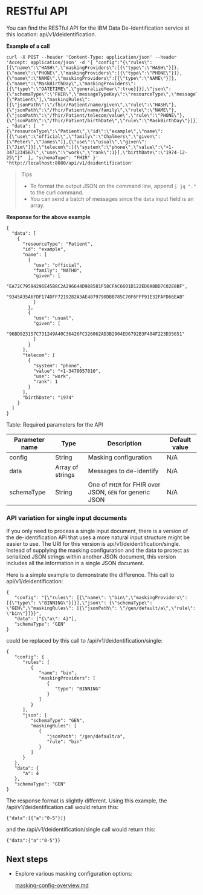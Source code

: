 # RESTful API

You can find the RESTful API for the IBM Data De-Identification service at this location: api/v1/deidentification.

**Example of a call**
```
curl -X POST --header 'Content-Type: application/json' --header 'Accept: application/json' -d '{ "config":"{\"rules\":[{\"name\":\"HASH\",\"maskingProviders\":[{\"type\":\"HASH\"}]},{\"name\":\"PHONE\",\"maskingProviders\":[{\"type\":\"PHONE\"}]},{\"name\":\"NAME\",\"maskingProviders\":[{\"type\":\"NAME\"}]},{\"name\":\"MaskBirthDay\",\"maskingProviders\":[{\"type\":\"DATETIME\",\"generalizeYear\":true}]}],\"json\":{\"schemaType\":\"FHIR\",\"messageTypeKey\":\"resourceType\",\"messageTypes\":[\"Patient\"],\"maskingRules\":[{\"jsonPath\":\"/fhir/Patient/name/given\",\"rule\":\"HASH\"},{\"jsonPath\":\"/fhir/Patient/name/family\",\"rule\":\"NAME\"},{\"jsonPath\":\"/fhir/Patient/telecom/value\",\"rule\":\"PHONE\"},{\"jsonPath\":\"/fhir/Patient/birthDate\",\"rule\":\"MaskBirthDay\"}]}}" , "data": [  "{\"resourceType\":\"Patient\",\"id\":\"example\",\"name\":[{\"use\":\"official\",\"family\":\"Chalmers\",\"given\":[\"Peter\",\"James\"]},{\"use\":\"usual\",\"given\":[\"Jim\"]}],\"telecom\":[{\"system\":\"phone\",\"value\":\"+1-3471234567\",\"use\":\"work\",\"rank\":1}],\"birthDate\":\"1974-12-25\"}"  ], "schemaType": "FHIR" }' 'http://localhost:8080/api/v1/deidentification'
```

> Tips
>- To format the output JSON on the command line, append `| jq "."` to the curl command.
>- You can send a batch of messages since the `data` input field is an array.

**Response for the above example**

```
{
  "data": [
    {
      "resourceType": "Patient",
      "id": "example",
      "name": [
        {
          "use": "official",
          "family": "NATHO",
          "given": [
            "EA72C79594296E45B8C2A296644D988581F58CFAC6601D122ED0A8BD7C02E8BF",
            "9345A35A6FDF174DFF7219282A3AE4879790DBB785C70F6FFF91E32FAFD66EAB"
          ]
        },
        {
          "use": "usual",
          "given": [
            "96BD923157C731249A40C36426FC326062AD3B2904ED6792B3F404F223D35651"
          ]
        }
      ],
      "telecom": [
        {
          "system": "phone",
          "value": "+1-3478057810",
          "use": "work",
          "rank": 1
        }
      ],
      "birthDate": "1974"
    }
  ]
}
```

Table: Required parameters for the API

| **Parameter name**      | **Type**         | **Description**                                                   | **Default value** |
|-------------------------|------------------|-------------------------------------------------------------------|-------------------|
| config                  | String           | Masking configuration                                             | N/A               |
| data                    | Array of strings | Messages to de-identify                                           | N/A               |
| schemaType              | String           | One of `FHIR` for FHIR over JSON, `GEN` for generic JSON         | N/A               |


### API variation for single input documents
If you only need to process a single input document, there is a version of the de-identification API that uses a more natural input structure might be easier to use. The URI for this version is api/v1/deidentification/single.  Instead of supplying the masking configuration and the data to protect as serialized JSON strings within another JSON document, this version includes all the information in a single JSON document.  

Here is a simple example to demonstrate the difference.  This call to api/v1/deidentification:
```
{
   "config": "{\"rules\": [{\"name\": \"bin\",\"maskingProviders\": [{\"type\": \"BINNING\"}]}],\"json\": {\"schemaType\": \"GEN\",\"maskingRules\": [{\"jsonPath\": \"/gen/default/a\",\"rule\": \"bin\"}]}}",
   "data": ["{\"a\": 4}"],
   "schemaType": "GEN"
}
```

could be replaced by this call to /api/v1/deidentification/single:
```
{
   "config": {
      "rules": [
         {
            "name": "bin",
            "maskingProviders": [
               {
                  "type": "BINNING"
               }
            ]
         }
      ],
      "json": {
         "schemaType": "GEN",
         "maskingRules": [
            {
               "jsonPath": "/gen/default/a",
               "rule": "bin"
            }
         ]
      }
   },
   "data": {
      "a": 4
   },
   "schemaType": "GEN"
}
```

The response format is slightly different.  Using this example, the /api/v1/deidentification call would return this:
```
{"data":[{"a":"0-5"}]}
```

and the /api/v1/deidentification/single call would return this:
```
{"data":{"a":"0-5"}}
```


## Next steps

- Explore various masking configuration options:

   [masking-config-overview.md](masking-config-overview.md)
